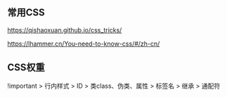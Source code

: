 ## 常用CSS

https://qishaoxuan.github.io/css_tricks/

https://lhammer.cn/You-need-to-know-css/#/zh-cn/

## CSS权重

!important > 行内样式 > ID > 类class、伪类、属性 > 标签名 > 继承 > 通配符